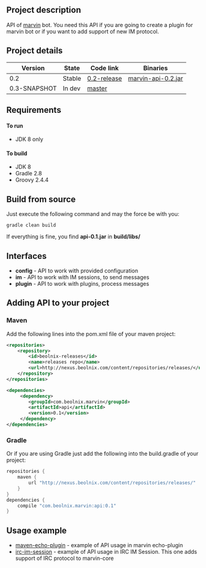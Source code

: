 ## Project description
API of [marvin](https://github.com/beolnix/marvin) bot. 
You need this API if you are going to create a plugin for marvin bot or if you want to add support of new IM protocol.

## Project details
| Version | State | Code link | Binaries
| --- | --- | --- | --- |
| 0.2 | Stable | [0.2-release](https://github.com/beolnix/marvin-api/releases/tag/0.2-release) | [marvin-api-0.2.jar](http://nexus.beolnix.com/service/local/repositories/releases/content/com/beolnix/marvin/marvin-api/0.2/marvin-api-0.2.jar) |
| 0.3-SNAPSHOT | In dev | [master](https://github.com/beolnix/marvin-api/) | |

## Requirements
#### To run
* JDK 8 only

#### To build
* JDK 8
* Gradle 2.8
* Groovy 2.4.4

## Build from source
Just execute the following command and may the force be with you:
```
gradle clean build
```

If everything is fine, you find **api-0.1.jar** in **build/libs/** 

## Interfaces
* **config** - API to work with provided configuration
* **im** - API to work with IM sessions, to send messages
* **plugin** - API to work with plugins, process messages

## Adding API to your project

### Maven
Add the following lines into the pom.xml file of your maven project:
```xml
<repositories>
    <repository>
        <id>beolnix-releases</id>
        <name>releases repo</name>
        <url>http://nexus.beolnix.com/content/repositories/releases/</url>
    </repository>
</repositories>

<dependencies>
     <dependency>
        <groupId>com.beolnix.marvin</groupId>
        <artifactId>api</artifactId>
        <version>0.1</version>
     </dependency>
</dependencies>
```

### Gradle
Or if you are using Gradle just add the following into the build.gradle of your project:
```groovy
repositories {
    maven {
        url "http://nexus.beolnix.com/content/repositories/releases/"
    }
}
dependencies {
    compile "com.beolnix.marvin:api:0.1"
}
```

## Usage example
* [maven-echo-plugin](https://github.com/beolnix/marvin-echo-plugin) - example of API usage in marvin echo-plugin
* [irc-im-session](https://github.com/beolnix/marvin/tree/master/im-sessions/marvin-irc-im-session) - example of API usage in IRC IM Session. This one adds support of IRC protocol to marvin-core
